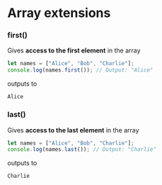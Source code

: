 # Array extensions

### first()

Gives **access to the first element** in the array

````JavaScript
let names = ["Alice", "Bob", "Charlie"];
console.log(names.first()); // Output: "Alice"
````
outputs to 
````
Alice
````

### last()

Gives **access to the last element** in the array

````JavaScript
let names = ["Alice", "Bob", "Charlie"];
console.log(names.last()); // Output: "Charlie"
````
outputs to 
````
Charlie
````


